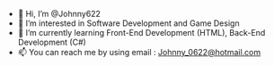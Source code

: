 - 👋 Hi, I’m @Johnny622
- 👀 I’m interested in Software Development and Game Design
- 🌱 I’m currently learning Front-End Development (HTML), Back-End Development (C#)
- 📫 You can reach me by using email : Johnny_0622@hotmail.com

<!---
Johnny622/Johnny622 is a ✨ special ✨ repository because its `README.md` (this file) appears on your GitHub profile.
You can click the Preview link to take a look at your changes.
--->
